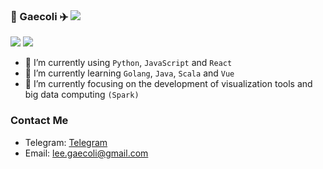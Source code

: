 ### 👋 Gaecoli ✈️ ![](https://views.whatilearened.today/views/github/gaecoli/gaecoli.svg)

<!-- ![](https://github-readme-stats.vercel.app/api?username=gaecoli&show_icons=true&line_height=21&show_icons=true&theme=vue&hide_border=true)   -->

![](https://github-readme-stats-gray-kappa.vercel.app/api?username=gaecoli&count_private=true&show_icons=true)
![](https://github-readme-stats.vercel.app/api/top-langs/?username=gaecoli&show_icons=true&layout=compact&theme=vue&hide_border=true&hide=html,css)


- 🌱 I’m currently using `Python`, `JavaScript` and `React`
- 🔭 I’m currently learning `Golang`, `Java`, `Scala` and `Vue`
- 🚀 I’m currently focusing on the development of visualization tools and big data computing `(Spark)`

### Contact Me
- Telegram: [Telegram](https://t.me/guyulee)
- Email: lee.gaecoli@gmail.com
